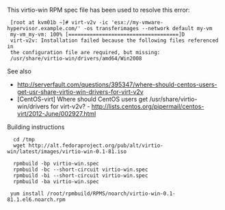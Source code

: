 This virtio-win RPM spec file has been used to resolve this error:

     [root at kvm01b ~]# virt-v2v -ic 'esx://my-vmware-hypervisor.example.com/' -os transferimages --network default my-vm
     my-vm_my-vm: 100% [====================================]D
     virt-v2v: Installation failed because the following files referenced in
     the configuration file are required, but missing:
     /usr/share/virtio-win/drivers/amd64/Win2008

See also

* http://serverfault.com/questions/395347/where-should-centos-users-get-usr-share-virtio-win-drivers-for-virt-v2v
* [CentOS-virt] Where should CentOS users get /usr/share/virtio-win/drivers for virt-v2v? - http://lists.centos.org/pipermail/centos-virt/2012-June/002927.html

Building instructions

      cd /tmp
      wget http://alt.fedoraproject.org/pub/alt/virtio-win/latest/images/virtio-win-0.1-81.iso

      rpmbuild -bp virtio-win.spec
      rpmbuild -bc --short-circuit virtio-win.spec
      rpmbuild -bi --short-circuit virtio-win.spec
      rpmbuild -ba virtio-win.spec

 	 yum install /root/rpmbuild/RPMS/noarch/virtio-win-0.1-81.1.el6.noarch.rpm
